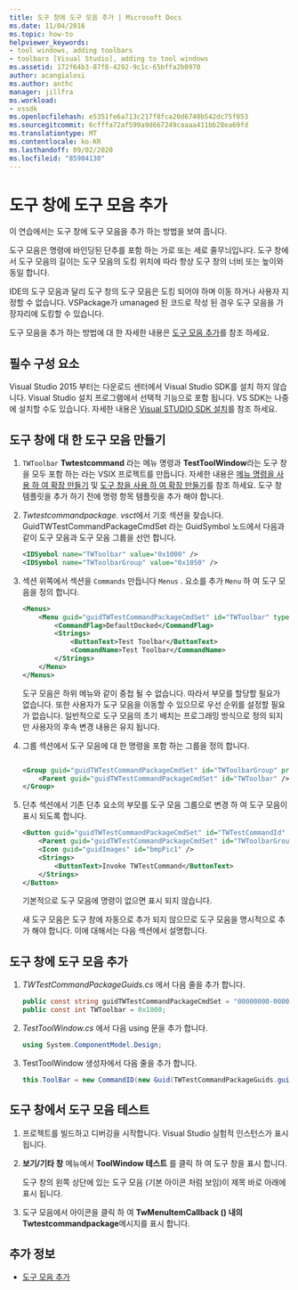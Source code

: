 ```yaml
---
title: 도구 창에 도구 모음 추가 | Microsoft Docs
ms.date: 11/04/2016
ms.topic: how-to
helpviewer_keywords:
- tool windows, adding toolbars
- toolbars [Visual Studio], adding to tool windows
ms.assetid: 172f64b3-87f8-4292-9c1c-65bffa2b0970
author: acangialosi
ms.author: anthc
manager: jillfra
ms.workload:
- vssdk
ms.openlocfilehash: e5351fe6a713c217f8fca20d6740b542dc75f053
ms.sourcegitcommit: 6cfffa72af599a9d667249caaaa411bb28ea69fd
ms.translationtype: MT
ms.contentlocale: ko-KR
ms.lasthandoff: 09/02/2020
ms.locfileid: "85904130"
---
```

# <a name="add-a-toolbar-to-a-tool-window"></a>도구 창에 도구 모음 추가
이 연습에서는 도구 창에 도구 모음을 추가 하는 방법을 보여 줍니다.

 도구 모음은 명령에 바인딩된 단추를 포함 하는 가로 또는 세로 줄무늬입니다. 도구 창에서 도구 모음의 길이는 도구 모음의 도킹 위치에 따라 항상 도구 창의 너비 또는 높이와 동일 합니다.

 IDE의 도구 모음과 달리 도구 창의 도구 모음은 도킹 되어야 하며 이동 하거나 사용자 지정할 수 없습니다. VSPackage가 umanaged 된 코드로 작성 된 경우 도구 모음을 가장자리에 도킹할 수 있습니다.

 도구 모음을 추가 하는 방법에 대 한 자세한 내용은 [도구 모음 추가](../extensibility/adding-a-toolbar.md)를 참조 하세요.

## <a name="prerequisites"></a>필수 구성 요소
 Visual Studio 2015 부터는 다운로드 센터에서 Visual Studio SDK를 설치 하지 않습니다. Visual Studio 설치 프로그램에서 선택적 기능으로 포함 됩니다. VS SDK는 나중에 설치할 수도 있습니다. 자세한 내용은 [Visual STUDIO SDK 설치](../extensibility/installing-the-visual-studio-sdk.md)를 참조 하세요.

## <a name="create-a-toolbar-for-a-tool-window"></a>도구 창에 대 한 도구 모음 만들기

1. `TWToolbar` **Twtestcommand** 라는 메뉴 명령과 **TestToolWindow**라는 도구 창을 모두 포함 하는 라는 VSIX 프로젝트를 만듭니다. 자세한 내용은 [메뉴 명령을 사용 하 여 확장 만들기](../extensibility/creating-an-extension-with-a-menu-command.md) 및 [도구 창을 사용 하 여 확장 만들기](../extensibility/creating-an-extension-with-a-tool-window.md)를 참조 하세요. 도구 창 템플릿을 추가 하기 전에 명령 항목 템플릿을 추가 해야 합니다.

2. *Twtestcommandpackage. vsct*에서 기호 섹션을 찾습니다. GuidTWTestCommandPackageCmdSet 라는 GuidSymbol 노드에서 다음과 같이 도구 모음과 도구 모음 그룹을 선언 합니다.

    ```xml
    <IDSymbol name="TWToolbar" value="0x1000" />
    <IDSymbol name="TWToolbarGroup" value="0x1050" />
    ```

3. 섹션 위쪽에서 섹션을 `Commands` 만듭니다 `Menus` . 요소를 추가 `Menu` 하 여 도구 모음을 정의 합니다.

    ```xml
    <Menus>
        <Menu guid="guidTWTestCommandPackageCmdSet" id="TWToolbar" type="ToolWindowToolbar">
            <CommandFlag>DefaultDocked</CommandFlag>
            <Strings>
                <ButtonText>Test Toolbar</ButtonText>
                <CommandName>Test Toolbar</CommandName>
            </Strings>
        </Menu>
    </Menus>
    ```

     도구 모음은 하위 메뉴와 같이 중첩 될 수 없습니다. 따라서 부모를 할당할 필요가 없습니다. 또한 사용자가 도구 모음을 이동할 수 있으므로 우선 순위를 설정할 필요가 없습니다. 일반적으로 도구 모음의 초기 배치는 프로그래밍 방식으로 정의 되지만 사용자의 후속 변경 내용은 유지 됩니다.

4. 그룹 섹션에서 도구 모음에 대 한 명령을 포함 하는 그룹을 정의 합니다.

    ```xml

    <Group guid="guidTWTestCommandPackageCmdSet" id="TWToolbarGroup" priority="0x0000">
        <Parent guid="guidTWTestCommandPackageCmdSet" id="TWToolbar" />
    </Group>
    ```

5. 단추 섹션에서 기존 단추 요소의 부모를 도구 모음 그룹으로 변경 하 여 도구 모음이 표시 되도록 합니다.

    ```xml
    <Button guid="guidTWTestCommandPackageCmdSet" id="TWTestCommandId" priority="0x0100" type="Button">
        <Parent guid="guidTWTestCommandPackageCmdSet" id="TWToolbarGroup" />
        <Icon guid="guidImages" id="bmpPic1" />
        <Strings>
            <ButtonText>Invoke TWTestCommand</ButtonText>
        </Strings>
    </Button>
    ```

     기본적으로 도구 모음에 명령이 없으면 표시 되지 않습니다.

     새 도구 모음은 도구 창에 자동으로 추가 되지 않으므로 도구 모음을 명시적으로 추가 해야 합니다. 이에 대해서는 다음 섹션에서 설명합니다.

## <a name="add-the-toolbar-to-the-tool-window"></a>도구 창에 도구 모음 추가

1. *TWTestCommandPackageGuids.cs* 에서 다음 줄을 추가 합니다.

    ```csharp
    public const string guidTWTestCommandPackageCmdSet = "00000000-0000-0000-0000-0000";  // get the GUID from the .vsct file
    public const int TWToolbar = 0x1000;
    ```

2. *TestToolWindow.cs* 에서 다음 using 문을 추가 합니다.

    ```csharp
    using System.ComponentModel.Design;
    ```

3. TestToolWindow 생성자에서 다음 줄을 추가 합니다.

    ```csharp
    this.ToolBar = new CommandID(new Guid(TWTestCommandPackageGuids.guidTWTestCommandPackageCmdSet), TWTestCommandPackageGuids.TWToolbar);
    ```

## <a name="test-the-toolbar-in-the-tool-window"></a>도구 창에서 도구 모음 테스트

1. 프로젝트를 빌드하고 디버깅을 시작합니다. Visual Studio 실험적 인스턴스가 표시 됩니다.

2. **보기/기타 창** 메뉴에서 **ToolWindow 테스트** 를 클릭 하 여 도구 창을 표시 합니다.

     도구 창의 왼쪽 상단에 있는 도구 모음 (기본 아이콘 처럼 보임)이 제목 바로 아래에 표시 됩니다.

3. 도구 모음에서 아이콘을 클릭 하 여 **TwMenuItemCallback () 내의 Twtestcommandpackage**메시지를 표시 합니다.

## <a name="see-also"></a>추가 정보
- [도구 모음 추가](../extensibility/adding-a-toolbar.md)
